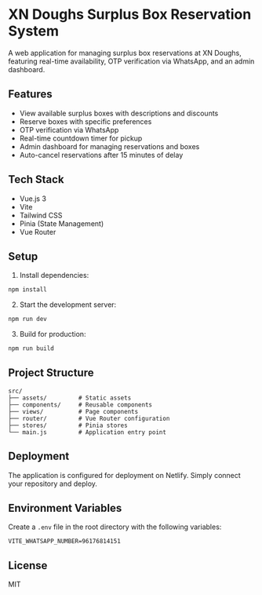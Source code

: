 # XN Doughs Surplus Box Reservation System

A web application for managing surplus box reservations at XN Doughs, featuring real-time availability, OTP verification via WhatsApp, and an admin dashboard.

## Features

- View available surplus boxes with descriptions and discounts
- Reserve boxes with specific preferences
- OTP verification via WhatsApp
- Real-time countdown timer for pickup
- Admin dashboard for managing reservations and boxes
- Auto-cancel reservations after 15 minutes of delay

## Tech Stack

- Vue.js 3
- Vite
- Tailwind CSS
- Pinia (State Management)
- Vue Router

## Setup

1. Install dependencies:
```bash
npm install
```

2. Start the development server:
```bash
npm run dev
```

3. Build for production:
```bash
npm run build
```

## Project Structure

```
src/
├── assets/         # Static assets
├── components/     # Reusable components
├── views/          # Page components
├── router/         # Vue Router configuration
├── stores/         # Pinia stores
└── main.js         # Application entry point
```

## Deployment

The application is configured for deployment on Netlify. Simply connect your repository and deploy.

## Environment Variables

Create a `.env` file in the root directory with the following variables:

```
VITE_WHATSAPP_NUMBER=96176814151
```

## License

MIT 